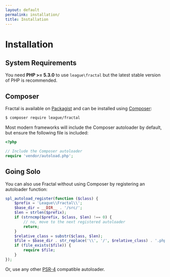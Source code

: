 ```yaml
---
layout: default
permalink: installation/
title: Installation
---
```


Installation
============

## System Requirements

You need **PHP >= 5.3.0** to use `league\fractal` but the latest stable version of PHP is recommended.

## Composer

Fractal is available on [Packagist](https://packagist.org/packages/league/fractal) and can be installed using [Composer](https://getcomposer.org/):

~~~ sh
$ composer require league/fractal
~~~

Most modern frameworks will include the Composer autoloader by default, but ensure the following file is included:

~~~ php
<?php

// Include the Composer autoloader
require 'vendor/autoload.php';
~~~

## Going Solo

You can also use Fractal without using Composer by registering an autoloader function:

~~~ php
spl_autoload_register(function ($class) {
    $prefix = 'League\\Fractal\\';
    $base_dir = __DIR__ . '/src/';
    $len = strlen($prefix);
    if (strncmp($prefix, $class, $len) !== 0) {
        // no, move to the next registered autoloader
        return;
    }
    $relative_class = substr($class, $len);
    $file = $base_dir . str_replace('\\', '/', $relative_class) . '.php';
    if (file_exists($file)) {
        require $file;
    }
});
~~~

Or, use any other [PSR-4](http://www.php-fig.org/psr/psr-4/) compatible autoloader.
